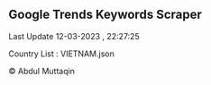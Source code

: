 

## Google Trends Keywords Scraper 
 
Last Update 12-03-2023 , 22:27:25

Country List :
VIETNAM.json



© Abdul Muttaqin 
